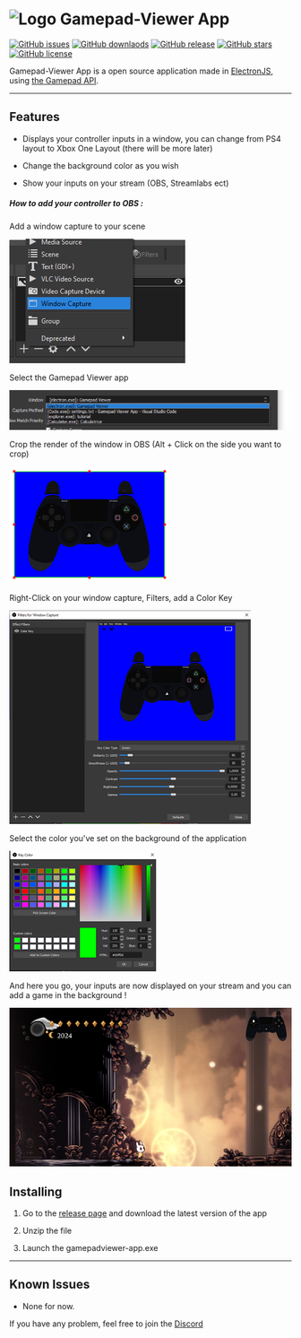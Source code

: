 ﻿<h1> <img src="favicon.ico" alt="Logo" height="45" width="45" align="top"/> Gamepad-Viewer App</h1>

[![GitHub issues](https://img.shields.io/github/issues/corentinmace/gamepad-viewer-app?style=for-the-badge)](https://github.com/corentinmace/gamepad-viewer-app/issues)
[![GitHub downlaods](https://img.shields.io/github/downloads/corentinmace/gamepad-viewer-app/total?style=for-the-badge)](https://github.com/corentinmace/gamepad-viewer-app/releases/latest)
[![GitHub release](https://img.shields.io/github/v/release/corentinmace/gamepad-viewer-app?include_prereleases&style=for-the-badge)](https://github.com/corentinmace/gamepad-viewer-app/releases/latest)
[![GitHub stars](https://img.shields.io/github/stars/corentinmace/gamepad-viewer-app?style=for-the-badge)](https://github.com/corentinmace/gamepad-viewer-app/stargazers)
[![GitHub license](https://img.shields.io/badge/license-MIT-blue.svg?style=for-the-badge)](https://raw.githubusercontent.com/corentinmace/gamepad-viewer-app/main/LICENSE)

Gamepad-Viewer App is a open source application made in [ElectronJS](https://www.electronjs.org/), using [the Gamepad API](https://w3c.github.io/gamepad/).

___

## Features

* Displays your controller inputs in a window, you can change from PS4 layout to Xbox One Layout (there will be more later)

* Change the background color as you wish

* Show your inputs on your stream (OBS, Streamlabs ect)

##### How to add your controller to OBS : 

Add a window capture to your scene

![image1](/assets/tutorial/tuto-1.png)

Select the Gamepad Viewer app

![image2](/assets/tutorial/tuto-2.png)

Crop the render of the window in OBS (Alt + Click on the side you want to crop)

![image3](/assets/tutorial/tuto-3.png)

Right-Click on your window capture, Filters, add a Color Key

![image4](/assets/tutorial/tuto-4.png)

Select the color you've set on the background of the application

![image5](/assets/tutorial/tuto-5.png)

And here you go, your inputs are now displayed on your stream and you can add a game in the background !

![image6](/assets/tutorial/tuto-6.png)



## Installing

1. Go to the [release page](https://github.com/corentinmace/gamepad-viewer-app/releases/latest) and download the latest version of the app

2. Unzip the file

3. Launch the gamepadviewer-app.exe 

___

## Known Issues

* None for now.

If you have any problem, feel free to join the [Discord](https://discord.gg/E9Dwgd8Vdu)
